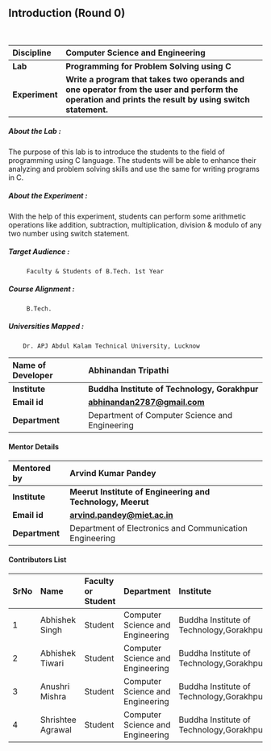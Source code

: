 ## Introduction (Round 0)
<br>

<b>Discipline | <b> Computer Science and Engineering
:--|:--|
<b> Lab | <b> Programming for Problem Solving using C
<b> Experiment|     <b>  Write a program that takes two operands and one operator from the user and perform the operation and prints the result by using switch statement.

<h5> About the Lab : </h5>

The purpose of this lab is to introduce the students to the field of programming using C language. The students will be able to enhance their analyzing and problem solving skills and use the same for writing programs in C.

<h5> About the Experiment : </h5>

With the help of this experiment, students can perform some arithmetic operations like addition, subtraction, multiplication, division & modulo of any two number using switch statement.

<h5> Target Audience : </h5>

         Faculty & Students of B.Tech. 1st Year

<h5> Course Alignment : </h5>

         B.Tech.

<h5> Universities Mapped : </h5>

        Dr. APJ Abdul Kalam Technical University, Lucknow

<b> Name of Developer | <b> Abhinandan Tripathi
:--|:--|
<b> Institute | <b> Buddha Institute of Technology, Gorakhpur
<b> Email id|     <b> abhinandan2787@gmail.com
<b> Department | Department of Computer Science and Engineering

#### Mentor Details

<b>Mentored by | <b> Arvind Kumar Pandey
:--|:--|
<b> Institute | <b> Meerut Institute of Engineering and Technology, Meerut
<b> Email id|     <b> arvind.pandey@miet.ac.in
<b> Department | Department of Electronics and Communication Engineering

#### Contributors List

SrNo | Name | Faculty or Student | Department| Institute | Email id
:--|:--|:--|:--|:--|:--|
1 | Abhishek Singh | Student | Computer Science and Engineering | Buddha Institute of Technology,Gorakhpur | singhabhishek3806@gmail.com 
2 | Abhishek Tiwari | Student | Computer Science and Engineering |Buddha Institute of Technology,Gorakhpur | bababhitiwari8726@gmail.com
3 | Anushri Mishra | Student | Computer Science and Engineering | Buddha Institute of Technology,Gorakhpur | bit18cs08@bit.ac.in
4 | Shrishtee Agrawal | Student | Computer Science and Engineering | Buddha Institute of Technology,Gorakhpur | bit18cs40@bit.ac.in


<br>

